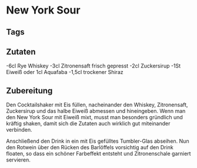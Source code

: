 # New York Sour

## Tags

## Zutaten

-6cl Rye Whiskey
-3cl Zitronensaft frisch gepresst
-2cl Zuckersirup
-1St Eiweiß oder 1cl Aquafaba
-1,5cl trockener Shiraz

## Zubereitung

Den Cocktailshaker mit Eis füllen, nacheinander den Whiskey, Zitronensaft, Zuckersirup und das halbe Eiweiß abmessen und hineingeben.
Wenn man den New York Sour mit Eiweiß mixt, musst man besonders gründlich und kräftig shaken, damit sich die Zutaten auch wirklich gut miteinander verbinden.

Anschließend den Drink in ein mit Eis gefülltes Tumbler-Glas abseihen.
Nun den Rotwein über den Rücken des Barlöffels vorsichtig auf den Drink floaten, so dass ein schöner Farbeffekt entsteht und Zitronenschale garniert servieren.
